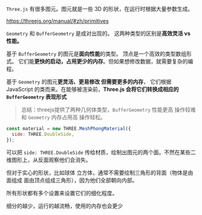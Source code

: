 `Three.js` 有很多图元。图元就是一些 3D 的形状，在运行时根据大量参数生成。

https://threejs.org/manual/#zh/primitives

`Geometry` 和 `BufferGeometry` 是成对出现的。 这两种类型的区别是**高效灵活 vs 性能。**

基于 `BufferGeometry` 的图元是**面向性能**的类型。 顶点是一个高效的类型数组形式。 它们能**更快的启动，占用更少的内存**。但如果想修改数据，就需要复杂的编程。

基于 `Geometry` 的图元**更灵活、更易修改 但需要更多的内存**， 它们根据 JavaScript 的类而来。在能够被渲染前，**Three.js 会将它们转换成相应的 `BufferGeometry` 表现形式**

> 总结：threejs提供了两种几何体类型，`BufferGeometry` 性能更高 操作较难 和 `Geometry` 内存占用高 操作轻松。

```js
const material = new THREE.MeshPhongMaterial({
  side: THREE.DoubleSide,
});
```
可以把 `side: THREE.DoubleSide` 传给材质，绘制出图元的两个面。不然在某些二维图形上，从反面观察他们会消失。

但对于实心的形状，比如球体 立方体，通常不需要绘制三角形的背面（物体是由面组成 面由顶点组成三角形），因为他们全部朝向内部。


所有形状都有多个设置来设置它们的细化程度。

细分的越少，运行的越流畅，使用的内存也会更少